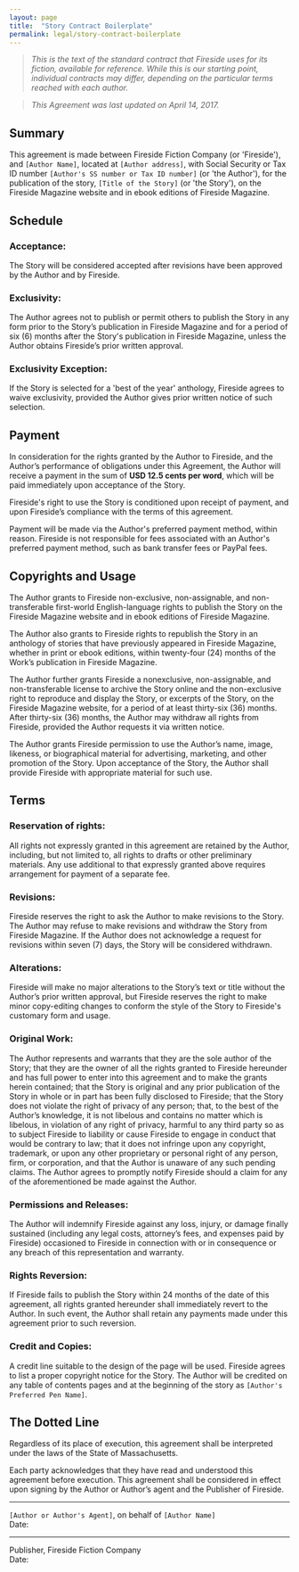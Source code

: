 ```yaml
---
layout: page
title:  "Story Contract Boilerplate"
permalink: legal/story-contract-boilerplate
---
```

> _This is the text of the standard contract that Fireside uses for its fiction, available for reference. While this is our starting point, individual contracts may differ, depending on the particular terms reached with each author._

> _This Agreement was last updated on April 14, 2017._

## Summary
This agreement is made between Fireside Fiction Company (or 'Fireside'), and `[Author Name]`, located at `[Author address]`, with Social Security or Tax ID number `[Author's SS number or Tax ID number]` (or 'the Author'), for the publication of the story, `[Title of the Story]` (or 'the Story'), on the Fireside Magazine website and in ebook editions of Fireside Magazine.

## Schedule
### Acceptance:
The Story will be considered accepted after revisions have been approved by the Author and by Fireside.

### Exclusivity:
The Author agrees not to publish or permit others to publish the Story in any form prior to the Story’s publication in Fireside Magazine and for a period of six (6) months after the Story's publication in Fireside Magazine, unless the Author obtains Fireside’s prior written approval.

### Exclusivity Exception:
If the Story is selected for a 'best of the year' anthology, Fireside agrees to waive exclusivity, provided the Author gives prior written notice of such selection.

## Payment
In consideration for the rights granted by the Author to Fireside, and the Author’s performance of obligations under this Agreement, the Author will receive a payment in the sum of **USD 12.5 cents per word**, which will be paid immediately upon acceptance of the Story.

Fireside's right to use the Story is conditioned upon receipt of payment, and upon Fireside’s compliance with the terms of this agreement.

Payment will be made via the Author's preferred payment method, within reason. Fireside is not responsible for fees associated with an Author's preferred payment method, such as bank transfer fees or PayPal fees.


## Copyrights and Usage

The Author grants to Fireside non-exclusive, non-assignable, and non-transferable first-world English-language rights to publish the Story on the Fireside Magazine website and in ebook editions of Fireside Magazine.

The Author also grants to Fireside rights to republish the Story in an anthology of stories that have previously appeared in Fireside Magazine, whether in print or ebook editions, within twenty-four (24) months of the Work’s publication in Fireside Magazine.

The Author further grants Fireside a nonexclusive, non-assignable, and non-transferable license to archive the Story online and the non-exclusive right to reproduce and display the Story, or excerpts of the Story, on the Fireside Magazine website, for a period of at least thirty-six (36) months. After thirty-six (36) months, the Author may withdraw all rights from Fireside, provided the Author requests it via written notice.

The Author grants Fireside permission to use the Author’s name, image, likeness, or biographical material for  advertising, marketing, and other promotion of the Story. Upon acceptance of the Story, the Author shall provide Fireside with appropriate material for such use.

## Terms

### Reservation of rights:
All rights not expressly granted in this agreement are retained by the Author, including, but not limited to, all rights to drafts or other preliminary materials. Any use additional to that expressly granted above requires arrangement for payment of a separate fee.

### Revisions:
Fireside reserves the right to ask the Author to make revisions to the Story. The Author may refuse to make revisions and withdraw the Story from Fireside Magazine. If the Author does not acknowledge a request for revisions within seven (7) days, the Story will be considered withdrawn.

### Alterations:
Fireside will make no major alterations to the Story’s text or title without the Author’s prior written approval, but Fireside reserves the right to make minor copy-editing changes to conform the style of the Story to Fireside's customary form and usage.

### Original Work:
The Author represents and warrants that they are the sole author of the Story; that they are the owner of all the rights granted to Fireside hereunder and has full power to enter into this agreement and to make the grants herein contained; that the Story is original and any prior publication of the Story in whole or in part has been fully disclosed to Fireside; that the Story does not violate the right of privacy of any person; that, to the best of the Author’s knowledge, it is not libelous and contains no matter which is libelous, in violation of any right of privacy, harmful to any third party so as to subject Fireside to liability or cause Fireside to engage in conduct that would be contrary to law; that it does not infringe upon any copyright, trademark, or upon any other proprietary or personal right of any person, firm, or corporation, and that the Author is unaware of any such pending claims. The Author agrees to promptly notify Fireside should a claim for any of the aforementioned be made against the Author.

### Permissions and Releases:
The Author will indemnify Fireside against any loss, injury, or damage finally sustained (including any legal costs, attorney’s fees, and expenses paid by Fireside) occasioned to Fireside in connection with or in consequence or any breach of this representation and warranty.

### Rights Reversion:
If Fireside fails to publish the Story within 24 months of the date of this agreement, all rights granted hereunder shall immediately revert to the Author. In such event, the Author shall retain any payments made under this agreement prior to such reversion.

### Credit and Copies:
A credit line suitable to the design of the page will be used. Fireside agrees to list a proper copyright notice for the Story. The Author will be credited on any table of contents pages and at the beginning of the story as `[Author's Preferred Pen Name]`.

## The Dotted Line

Regardless of its place of execution, this agreement shall be interpreted under the laws of the State of Massachusetts.

Each party acknowledges that they have read and understood this agreement before execution. This agreement shall be considered in effect upon signing by the Author or Author’s agent and the Publisher of Fireside.


____________________________________________________________________________________
`[Author or Author's Agent]`, on behalf of `[Author Name]`<br/>
Date:


____________________________________________________________________________________
Publisher, Fireside Fiction Company<br/>
Date:
